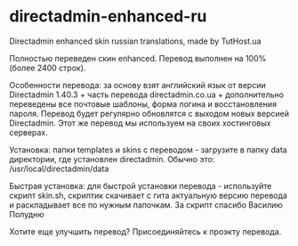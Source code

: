 directadmin-enhanced-ru
=======================

Directadmin enhanced skin russian translations, made by TutHost.ua

Полностью переведен скин enhanced. Перевод выполнен на 100% (более 2400 строк).

Особенности перевода: за основу взят английский язык от версии Directadmin 1.40.3 + часть перевода directadmin.co.ua + дополнительно переведены все почтовые шаблоны, форма логина и восстановления пароля. 
Перевод будет регулярно обновлятся с выходом новых версией Directadmin. Этот же перевод мы используем на своих хостинговых серверах.

Установка: папки templates и skins с переводом - загрузите в папку data директории, где установлен directadmin. Обычно это: /usr/local/directadmin/data

Быстрая установка: для быстрой установки перевода - используйте скрипт skin.sh, скриптик скачивает с гита актуальную версию перевода и раскладывает все по нужным папочкам. За скрипт спасибо Василию Полудню

Хотите еще улучшить перевод? Присоединяйтесь к проэкту перевода.